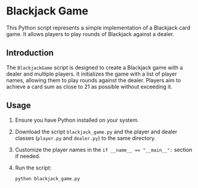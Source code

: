 # Blackjack Game

This Python script represents a simple implementation of a Blackjack card game. It allows players to play rounds of Blackjack against a dealer.

## Introduction

The `BlackjackGame` script is designed to create a Blackjack game with a dealer and multiple players. It initializes the game with a list of player names, allowing them to play rounds against the dealer. Players aim to achieve a card sum as close to 21 as possible without exceeding it.

## Usage

1. Ensure you have Python installed on your system.

2. Download the script `blackjack_game.py` and the player and dealer classes (`player.py` and `dealer.py`) to the same directory.

3. Customize the player names in the `if __name__ == "__main__":` section if needed.

4. Run the script:

   ```shell
   python blackjack_game.py
